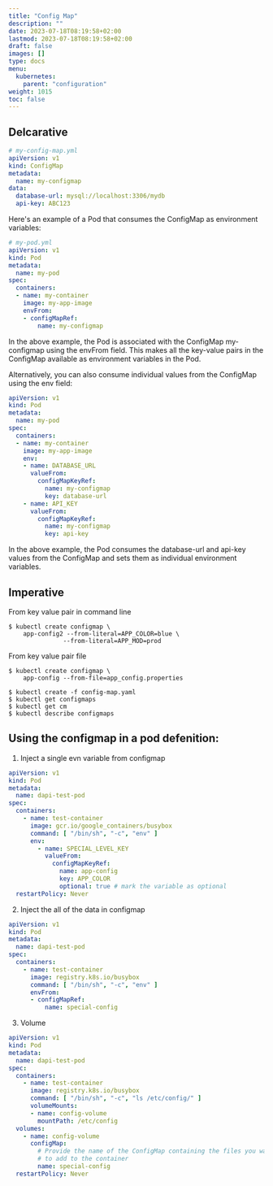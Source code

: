 ```yaml
---
title: "Config Map"
description: ""
date: 2023-07-18T08:19:58+02:00
lastmod: 2023-07-18T08:19:58+02:00
draft: false
images: []
type: docs
menu:
  kubernetes:
    parent: "configuration"
weight: 1015
toc: false
---
```


## Delcarative

```yaml
# my-config-map.yml
apiVersion: v1
kind: ConfigMap
metadata:
  name: my-configmap
data:
  database-url: mysql://localhost:3306/mydb
  api-key: ABC123
```
Here's an example of a Pod that consumes the ConfigMap as environment variables:

```yaml
# my-pod.yml
apiVersion: v1
kind: Pod
metadata:
  name: my-pod
spec:
  containers:
  - name: my-container
    image: my-app-image
    envFrom:
    - configMapRef:
        name: my-configmap
```
In the above example, the Pod is associated with the ConfigMap my-configmap using the envFrom field. This makes all the key-value pairs in the ConfigMap available as environment variables in the Pod.

Alternatively, you can also consume individual values from the ConfigMap using the env field:

```yaml
apiVersion: v1
kind: Pod
metadata:
  name: my-pod
spec:
  containers:
  - name: my-container
    image: my-app-image
    env:
    - name: DATABASE_URL
      valueFrom:
        configMapKeyRef:
          name: my-configmap
          key: database-url
    - name: API_KEY
      valueFrom:
        configMapKeyRef:
          name: my-configmap
          key: api-key
```
In the above example, the Pod consumes the database-url and api-key values from the ConfigMap and sets them as individual environment variables.

## Imperative
From key value pair in command line
```shell
$ kubectl create configmap \
    app-config2 --from-literal=APP_COLOR=blue \
               --from-literal=APP_MOD=prod
```
From key value pair file
```shell
$ kubectl create configmap \
    app-config --from-file=app_config.properties
```
```shell
$ kubectl create -f config-map.yaml
$ kubectl get configmaps
$ kubectl get cm
$ kubectl describe configmaps

```
## Using the configmap in a pod defenition:

1. Inject a single evn variable from configmap
  ```yaml
  apiVersion: v1
  kind: Pod
  metadata:
    name: dapi-test-pod
  spec:
    containers:
      - name: test-container
        image: gcr.io/google_containers/busybox
        command: [ "/bin/sh", "-c", "env" ]
        env:
          - name: SPECIAL_LEVEL_KEY
            valueFrom:
              configMapKeyRef:
                name: app-config
                key: APP_COLOR
                optional: true # mark the variable as optional
    restartPolicy: Never
  ```
2. Inject the all of the data in configmap
  ```yaml
  apiVersion: v1
  kind: Pod
  metadata:
    name: dapi-test-pod
  spec:
    containers:
      - name: test-container
        image: registry.k8s.io/busybox
        command: [ "/bin/sh", "-c", "env" ]
        envFrom:
        - configMapRef:
            name: special-config
  ```
3. Volume
  ```yaml
  apiVersion: v1
  kind: Pod
  metadata:
    name: dapi-test-pod
  spec:
    containers:
      - name: test-container
        image: registry.k8s.io/busybox
        command: [ "/bin/sh", "-c", "ls /etc/config/" ]
        volumeMounts:
        - name: config-volume
          mountPath: /etc/config
    volumes:
      - name: config-volume
        configMap:
          # Provide the name of the ConfigMap containing the files you want
          # to add to the container
          name: special-config
    restartPolicy: Never
  ```